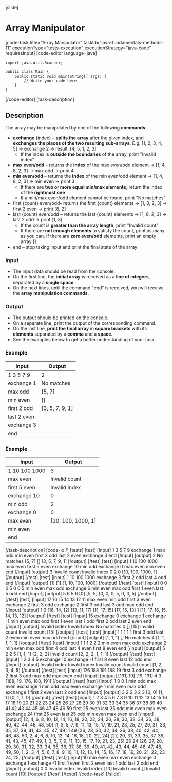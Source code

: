 [slide]
# Array Manipulator
[code-task title="Array Manipulator" taskId="java-fundamentals-methods-11" executionType="tests-execution" executionStrategy="java-code" requiresInput]
[code-editor language=java]
```
import java.util.Scanner;

public class Main {
    public static void main(String[] args) {
        // Write your code here
    }
}
```
[/code-editor]
[task-description]
## Description
The array may be manipulated by one of the following **commands**:
- **exchange** \{index\} – **splits the array** after the given index, and **exchanges the places of the two resulting sub-arrays**. E.g. \[1, 2, 3, 4, 5\] -> exchange 2 -> result: \[4, 5, 1, 2, 3\]
    - If the index is **outside the boundaries** of the array, print "Invalid index"
- **max even/odd** – returns the **index** of the max even/odd element -> \[1, 4, 8, 2, 3\] -> max odd -> print 4
- **min even/odd** – returns the **index** of the min even/odd element -> \[1, 4, 8, 2, 3\] -> min even -> print 3
    - If there are **two or more equal min/max elements**, return the index of the **rightmost one**
    - If a min/max even/odd element cannot be found, print "No matches"
- first \{count\} even/odd– returns the first \{count\} elements -> \[1, 8, 2, 3\] -> first 2 even -> print \[8, 2\]
- last \{count\} even/odd – returns the last \{count\} elements -> \[1, 8, 2, 3\] -> last 2 odd -> print \[1, 3\]
    - If the count is **greater than the array length**, print "Invalid count"
    - If there are **not enough elements** to satisfy the count, print as many as you can. If there are **zero even/odd** elements, print an empty array \[\]
- end – stop taking input and print the final state of the array

### Input
- The input data should be read from the console.
- On the first line, the **initial array** is received as a **line of integers**, separated by a **single space**.
- On the next lines, until the command "end" is received, you will receive the **array manipulation commands**.

### Output
- The output should be printed on the console.
- On a separate line, print the output of the corresponding command.
- On the last line, **print the final array** in **square brackets** with its **elements** separated by a **comma** and a **space**.
- See the examples below to get a better understanding of your task.

### Example
| **Input** | **Output** |
| --- | --- |
| 1 3 5 7 9 | 2 |
| exchange 1 | No matches |
| max odd | [5, 7] |
| min even | [] |
| first 2 odd | [3, 5, 7, 9, 1] |
| last 2 even | |
| exchange 3 | |
| end | |

### Example
| **Input** | **Output** |
| --- | --- |
| 1 10 100 1000 | 3 |
| max even | Invalid count |
| first 5 even | Invalid index |
| exchange 10 | 0 |
| min odd | 2 |
| exchange 0 | 0 |
| max even | [10, 100, 1000, 1] |
| min even | |
| end | |

[/task-description]
[code-io /]
[tests]
[test]
[input]
1 3 5 7 9
exchange 1
max odd
min even
first 2 odd
last 2 even
exchange 3
end
[/input]
[output]
2
No matches
[5, 7]
[]
[3, 5, 7, 9, 1]
[/output]
[/test]
[test]
[input]
1 10 100 1000
max even
first 5 even
exchange 10
min odd
exchange 0
max even
min even
end
[/input]
[output]
3
Invalid count
Invalid index
0
2
0
[10, 100, 1000, 1]
[/output]
[/test]
[test]
[input]
1 10 100 1000
exchange 3
first 2 odd
last 4 odd
end
[/input]
[output]
[1]
[1]
[1, 10, 100, 1000]
[/output]
[/test]
[test]
[input]
0 0 0 5 0 0 5
min even
max odd
exchange 6
min even
max odd
first 1 even
last 5 odd
end
[/input]
[output]
5
6
5
6
[0]
[5, 5]
[0, 0, 0, 5, 0, 0, 5]
[/output]
[/test]
[test]
[input]
17 16 15 14 13 12 11
max even
min odd
first 3 even
exchange 2
first 3 odd
exchange 2
first 3 odd
last 3 odd
max odd
end
[/input]
[output]
1
6
[16, 14, 12]
[13, 11, 17]
[11, 17, 15]
[17, 15, 13]
1
[11, 17, 16, 15, 14, 13, 12]
[/output]
[/test]
[test]
[input]
15
exchange 0
exchange 1
exchange -1
min even
max odd
first 1 even
last 1 odd
first 2 odd
last 2 even
end
[/input]
[output]
Invalid index
Invalid index
No matches
0
[]
[15]
Invalid count
Invalid count
[15]
[/output]
[/test]
[test]
[input]
1 1 1 1 1
first 3 odd
last 2 even
min even
max odd
end
[/input]
[output]
[1, 1, 1]
[]
No matches
4
[1, 1, 1, 1, 1]
[/output]
[/test]
[test]
[input]
1 1 1 2 2 2
min even
max odd
exchange 2
min even
max odd
first 4 odd
last 4 even
first 8 even
end
[/input]
[output]
5
2
2
5
[1, 1, 1]
[2, 2, 2]
Invalid count
[2, 2, 2, 1, 1, 1]
[/output]
[/test]
[test]
[input]
1 2 3 4 5
exchange 10
exchange -1
first 8 even
last 12 odd
end
[/input]
[output]
Invalid index
Invalid index
Invalid count
Invalid count
[1, 2, 3, 4, 5]
[/output]
[/test]
[test]
[input]
176 188 191 188 19
first 3 odd
exchange 2
first 3 odd
max odd
max even
end
[/input]
[output]
[191, 19]
[19, 191]
4
3
[188, 19, 176, 188, 191]
[/output]
[/test]
[test]
[input]
1 0 0 1
min odd
max even
exchange 1
min odd
max even
exchange 1
min even
max odd
exchange 1
first 2 even
last 2 odd
end
[/input]
[output]
3
2
2
3
2
3
[0, 0]
[1, 1]
[0, 1, 1, 0]
[/output]
[/test]
[test]
[input]
1 2 3 4 5 6 7 8 9 10 11 12 13 14 15 16 17 18 19 20 21 22 23 24 25 26 27 28 29 30 31 32 33 34 35 36 37 38 39 40 41 42 43 44 45 46 47 48 49 50
first 25 even
last 25 odd
min even
max even
exchange 24
first 25 even
last 25 odd
min even
max even
end
[/input]
[output]
[2, 4, 6, 8, 10, 12, 14, 16, 18, 20, 22, 24, 26, 28, 30, 32, 34, 36, 38, 40, 42, 44, 46, 48, 50]
[1, 3, 5, 7, 9, 11, 13, 15, 17, 19, 21, 23, 25, 27, 29, 31, 33, 35, 37, 39, 41, 43, 45, 47, 49]
1
49
[26, 28, 30, 32, 34, 36, 38, 40, 42, 44, 46, 48, 50, 2, 4, 6, 8, 10, 12, 14, 16, 18, 20, 22, 24]
[27, 29, 31, 33, 35, 37, 39, 41, 43, 45, 47, 49, 1, 3, 5, 7, 9, 11, 13, 15, 17, 19, 21, 23, 25]
26
24
[26, 27, 28, 29, 30, 31, 32, 33, 34, 35, 36, 37, 38, 39, 40, 41, 42, 43, 44, 45, 46, 47, 48, 49, 50, 1, 2, 3, 4, 5, 6, 7, 8, 9, 10, 11, 12, 13, 14, 15, 16, 17, 18, 19, 20, 21, 22, 23, 24, 25]
[/output]
[/test]
[test]
[input]
10
min even
max even
exchange 0
exchange 1
exchange -1
first 1 even
first 2 even
last 1 odd
last 2 odd
end
[/input]
[output]
0
0
Invalid index
Invalid index
[10]
Invalid count
[]
Invalid count
[10]
[/output]
[/test]
[/tests]
[/code-task]
[/slide]